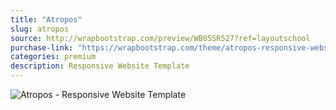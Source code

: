 ```yaml
---
title: "Atropos"
slug: atropos
source: http://wrapbootstrap.com/preview/WB05SR527?ref=layoutschool
purchase-link: "https://wrapbootstrap.com/theme/atropos-responsive-website-template-WB05SR527?ref=layoutschool"
categories: premium
description: Responsive Website Template
---
```


<img src="http://sbootstrap.layoutschoolc.netdna-cdn.com/assets/img/premium/atropos.jpg" class="img-responsive" alt="Atropos - Responsive Website Template">